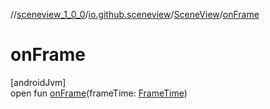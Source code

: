//[sceneview_1_0_0](../../../index.md)/[io.github.sceneview](../index.md)/[SceneView](index.md)/[onFrame](on-frame.md)

# onFrame

[androidJvm]\
open fun [onFrame](on-frame.md)(frameTime: [FrameTime](../../io.github.sceneview.utils/-frame-time/index.md))
